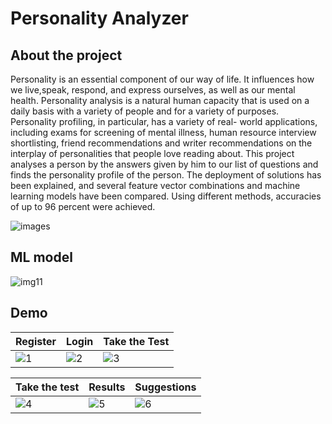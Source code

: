 # Personality Analyzer

## About the project

Personality is an essential component of our way of life. It influences how we live,speak, respond, and express ourselves, as well as our mental health. Personality analysis is a natural human capacity that is used on a daily basis with a variety of people and for a variety of purposes. Personality profiling, in particular, has a variety of real- world applications, including exams for screening of mental illness, human resource interview shortlisting, friend recommendations and writer recommendations on the interplay of personalities that people love reading about. This project analyses a person by the answers given by him to our list of questions and finds the personality profile of the person. The deployment of solutions has been explained, and several feature vector combinations and machine learning models have been compared. Using different methods, accuracies of up to 96 percent were achieved.

![images](https://user-images.githubusercontent.com/74586135/162559915-a9e4ff88-6516-4d9c-afae-eefbcbee8653.jpg)

## ML model
![img11](https://user-images.githubusercontent.com/74586135/162560051-590f9a3b-ce08-4cbf-963d-b629e55d226f.png)

## Demo

| Register  | Login | Take the Test |
| ------------- | ------------- | ------------- |
| ![1](https://user-images.githubusercontent.com/74586135/162560153-d2fb8129-20e8-43c5-9c96-066005b4104e.jpg)| ![2](https://user-images.githubusercontent.com/74586135/162560152-bda0e94d-1def-46d7-92ef-2c879727b1b6.png)  | ![3](https://user-images.githubusercontent.com/74586135/162560150-9c63cf0d-25ed-46f5-bff3-6edf004ea1ef.png)|



| Take the test  | Results | Suggestions |
| ------------- | ------------- | ------------- |
|![4](https://user-images.githubusercontent.com/74586135/162560149-9fb0fbcd-6aea-4881-9f7b-ba5a3307d718.png)| ![5](https://user-images.githubusercontent.com/74586135/162560588-23a25ceb-e1f5-490c-a0c4-b126c7ae41c9.jpg)|  ![6](https://user-images.githubusercontent.com/74586135/162560596-3c345682-9200-47b9-b381-cc55ea086490.jpg)|







